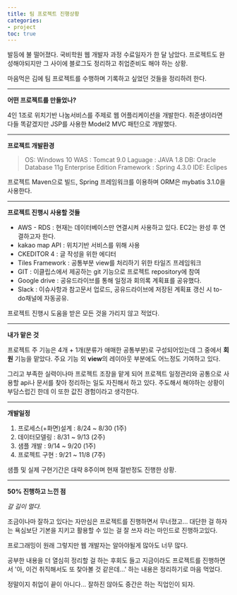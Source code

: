 ```yaml
---
title: 팀 프로젝트 진행상황
categories:
- project
toc: true
---
```


발등에 불 떨어졌다.
국비학원 웹 개발자 과정 수료일자가 한 달 남았다.
프로젝트도 완성해야되지만 그 사이에 블로그도 정리하고 취업준비도 해야 하는 상황.

마음먹은 김에 팀 프로젝트를 수행하며 기록하고 싶었던 것들을 정리하려 한다.

- - -


**어떤 프로젝트를 만들었나?**

4인 1조로 위치기반 나눔서비스를 주제로 웹 어플리케이션을 개발한다.
취준생이라면 다들 똑같겠지만 JSP를 사용한 Model2 MVC 패턴으로 개발했다.

- - - 

**프로젝트 개발환경**

>OS: Windows 10
WAS : Tomcat 9.0
Laguage : JAVA 1.8
DB: Oracle Database 11g Enterprise Edition
Framework : Spring 4.3.0
IDE: Eclipes

프로젝트 Maven으로 빌드, Spring 프레임워크를 이용하며 ORM은 mybatis 3.1.0을 사용한다.

- - -

**프로젝트 진행시 사용할 것들**

- AWS - RDS : 현재는 데이터베이스만 연결시켜 사용하고 있다. EC2는 완성 후 연결하고자 한다. 
- kakao map API : 위치기반 서비스를 위해 사용
- CKEDITOR 4 : 글 작성을 위한 에디터
- Tiles Framework : 공통부분 view를 처리하기 위한 타일즈 프레임워크
- GIT : 이클립스에서 제공하는 git 기능으로 프로젝트 repository에 참여
- Google drive : 공유드라이브를 통해 일정과 회의록 계획표를 공유했다.
- Slack : 이슈사항과 참고문서 업로드, 공유드라이브에 저장된 계획표 갱신 시 to-do채널에 자동공유.

프로젝트 진행시 도움을 받은 모든 것을 가리지 않고 적었다.

- - -

**내가 맡은 것**

프로젝트 주 기능은 4개 + 1개(분류가 애매한 공통부분)로 구성되어있는데
그 중에서 **회원** 기능을 맡았다. 주요 기능 외 **view**의 레이아웃 부분에도 어느정도 기여하고 있다.

그리고 부족한 실력이나마 프로젝트 조장을 맡게 되어
프로젝트 일정관리와 공통으로 사용할 api나 문서를 찾아 정리하는 일도 자진해서 하고 있다.
주도해서 해야하는 상황이 부담스럽긴 한데 이 또한 값진 경험이라고 생각한다.

- - -

**개발일정**

1. 프로세스(+화면)설계 : 8/24 ~ 8/30 (1주)
2. 데이터모델링 : 8/31 ~ 9/13 (2주)
3. 샘플 개발 : 9/14 ~ 9/20 (1주)
4. 프로젝트 구현 : 9/21 ~ 11/8 (7주)

샘플 및 실제 구현기간은 대략 8주이며 현재 절반정도 진행한 상황.

- - -

**50% 진행하고 느낀 점**

*갈 길이 멀다.*

조금이나마 잘하고 있다는 자만심은 프로젝트를 진행하면서 무너졌고...
대단한 걸 하자는 욕심보단 기본을 지키고 활용할 수 있는 걸 잘 쓰자 라는 마인드로 진행하고있다.

프로그래밍이 원래 그렇지만 웹 개발자는 알아야될게 많아도 너무 많다.

공부한 내용을 더 열심히 정리할 걸 하는 후회도 들고 지금이라도 프로젝트를 진행하면서
'아, 이건 취직해서도 또 찾아볼 것 같은데...' 하는 내용은 정리하기로 마음 먹었다.

정말이지 취업이 끝이 아니다... 잘하진 않아도 중간은 하는 직업인이 되자.
